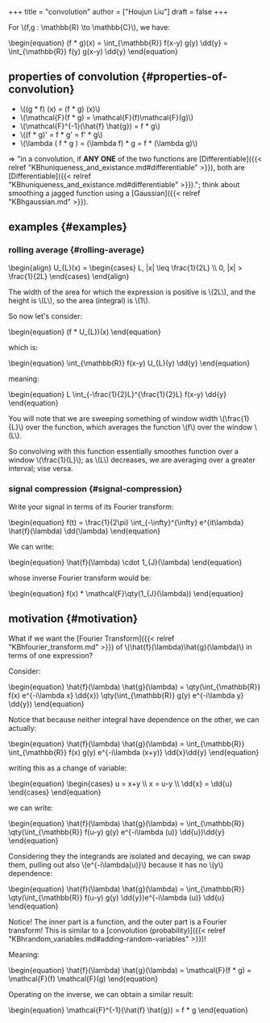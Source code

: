 +++
title = "convolution"
author = ["Houjun Liu"]
draft = false
+++

For \\(f,g : \mathbb{R} \to \mathbb{C}\\), we have:

\begin{equation}
(f \* g)(x) = \int\_{\mathbb{R}} f(x-y) g(y) \dd{y} = \int\_{\mathbb{R}} f(y) g(x-y) \dd{y}
\end{equation}


## properties of convolution {#properties-of-convolution}

-   \\((g \* f) (x) = (f \* g) (x)\\)
-   \\(\mathcal{F}(f \* g) = \mathcal{F}(f)\mathcal{F}(g)\\)
-   \\(\mathcal{F}^{-1}(\hat{f} \hat{g}) = f \* g\\)
-   \\((f \* g)' = f \* g' = f' \* g\\)
-   \\(\lambda ( f \* g ) = (\lambda f) \* g = f \* (\lambda g)\\)

=&gt; "in a convolution, if **ANY ONE** of the two functions are [Differentiable]({{< relref "KBhuniqueness_and_existance.md#differentiable" >}}), both are [Differentiable]({{< relref "KBhuniqueness_and_existance.md#differentiable" >}})."; think about smoothing a jagged function using a [Gaussian]({{< relref "KBhgaussian.md" >}}).


## examples {#examples}


### rolling average {#rolling-average}

\begin{align}
U\_{L}(x) = \begin{cases}
L, |x| \leq \frac{1}{2L} \\\\
0, |x| > \frac{1}{2L}
\end{cases}
\end{align}

The width of the area for which the expression is positive is \\(2L\\), and the height is \\(L\\), so the area (integral) is \\(1\\).

So now let's consider:

\begin{equation}
(f \* U\_{L})(x)
\end{equation}

which is:

\begin{equation}
\int\_{\mathbb{R}} f(x-y) U\_{L}(y) \dd{y}
\end{equation}

meaning:

\begin{equation}
L \int\_{-\frac{1}{2}L}^{\frac{1}{2}L} f(x-y) \dd{y}
\end{equation}

You will note that we are sweeping something of window width \\(\frac{1}{L}\\) over the function, which averages the function \\(f\\) over the window \\(L\\).

So convolving with this function essentially smoothes function over a window \\(\frac{1}{L}\\); as \\(L\\) decreases, we are averaging over a greater interval; vise versa.


### signal compression {#signal-compression}

Write your signal in terms of its Fourier transform:

\begin{equation}
f(t) = \frac{1}{2\pi} \int\_{-\infty}^{\infty} e^{it\lambda} \hat{f}(\lambda) \dd{\lambda}
\end{equation}

We can write:

\begin{equation}
\hat{f}(\lambda) \cdot 1\_{J}(\lambda)
\end{equation}

whose inverse Fourier transform would be:

\begin{equation}
f(x) \* \mathcal{F}\qty(1\_{J}(\lambda))
\end{equation}


## motivation {#motivation}

What if we want the [Fourier Transform]({{< relref "KBhfourier_transform.md" >}}) of \\(\hat{f}(\lambda)\hat{g}(\lambda)\\) in terms of one expression?

Consider:

\begin{equation}
\hat{f}(\lambda) \hat{g}(\lambda) = \qty(\int\_{\mathbb{R}} f(x) e^{-i\lambda x} \dd{x}) \qty(\int\_{\mathbb{R}} g(y) e^{-i\lambda y} \dd{y})
\end{equation}

Notice that because neither integral have dependence on the other, we can actually:

\begin{equation}
\hat{f}(\lambda) \hat{g}(\lambda) = \int\_{\mathbb{R}} \int\_{\mathbb{R}} f(x) g(y) e^{-i\lambda (x+y)} \dd{x}\dd{y}
\end{equation}

writing this as a change of variable:

\begin{equation}
\begin{cases}
u = x+y \\\\
x = u-y \\\\
\dd{x} = \dd{u}
\end{cases}
\end{equation}

we can write:

\begin{equation}
\hat{f}(\lambda) \hat{g}(\lambda) = \int\_{\mathbb{R}} \qty(\int\_{\mathbb{R}} f(u-y) g(y) e^{-i\lambda (u)} \dd{u})\dd{y}
\end{equation}

Considering they the integrands are isolated and decaying, we can swap them, pulling out also \\(e^{-i\lambda(u)}\\) because it has no \\(y\\) dependence:

\begin{equation}
\hat{f}(\lambda) \hat{g}(\lambda) = \int\_{\mathbb{R}} \qty(\int\_{\mathbb{R}} f(u-y) g(y) \dd{y})e^{-i\lambda (u)} \dd{u}
\end{equation}

Notice! The inner part is a function, and the outer part is a Fourier transform! This is similar to a [convolution (probability)]({{< relref "KBhrandom_variables.md#adding-random-variables" >}})!

Meaning:

\begin{equation}
\hat{f}(\lambda) \hat{g}(\lambda) = \mathcal{F}(f \* g) = \mathcal{F}(f) \mathcal{F}(g)
\end{equation}

Operating on the inverse, we can obtain a similar result:

\begin{equation}
\mathcal{F}^{-1}(\hat{f} \hat{g}) = f \* g
\end{equation}
